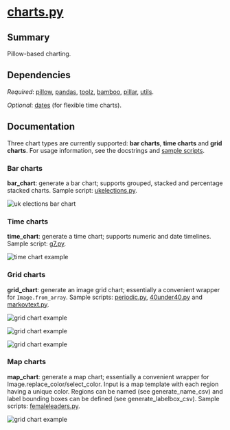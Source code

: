 # [charts.py](charts.py)

## Summary 
Pillow-based charting.
 
## Dependencies
*Required*: [pillow](http://pillow.readthedocs.io/en/4.2.x/index.html), [pandas](http://pandas.pydata.org/), [toolz](http://toolz.readthedocs.io/en/latest/index.html),  [bamboo](bamboo.md), [pillar](pillar.md), [utils](utils.md).

*Optional*: [dates](dates.md) (for flexible time charts).

## Documentation

Three chart types are currently supported: **bar charts**, **time charts** and **grid charts**. For usage information, see the docstrings and [sample scripts](dataviz/).

### Bar charts

**bar_chart**: generate a bar chart; supports grouped, stacked and percentage stacked charts. Sample script: [ukelections.py](dataviz/ukelections.py).

![uk elections bar chart](images/chart_elections.png)

### Time charts

**time_chart**: generate a time chart; supports numeric and date timelines. Sample script: [g7.py](dataviz/g7.py).

![time chart example](images/chart_g7.png)

### Grid charts

**grid_chart**: generate an image grid chart; essentially a convenient wrapper for `Image.from_array`. Sample scripts: [periodic.py](dataviz/periodic.py), [40under40.py](dataviz/40under40.py) and [markovtext.py](dataviz/markovtext.py).

![grid chart example](images/chart_periodic.png)

![grid chart example](images/chart_40under40.png)

![grid chart example](images/chart_markovtext.png)

### Map charts

**map_chart**: generate a map chart; essentially a convenient wrapper for Image.replace_color/select_color. Input is a map template with each region having a unique color. Regions can be named (see generate_name_csv) and label bounding boxes can be defined (see generate_labelbox_csv). Sample scripts: [femaleleaders.py](dataviz/femaleleaders.py).

![grid chart example](images/chart_femaleleaders.png)
